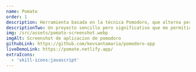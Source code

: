 ```yaml
---
name: Pomate
order: 1
description: Herramienta basada en la técnica Pomodoro, que alterna períodos de trabajo y descanso. Cuenta con un temporizador personalizable, notificaciones sonoras y una interfaz estilo pixel art.
descriptionTwo: Un proyecto sencillo pero significativo que me permitió fortalecer mis bases en React y la gestión del estado en interfaces interactivas.
img: /src/assets/pomato-screenshot.webp
imgAlt: Screenshot de aplicacion de pomodoro
githubLink: https://github.com/kevsantamaria/pomodoro-app
liveDemoLink: https://pomate.netlify.app/
extraIcons:
  - 'skill-icons:javascript'
---
```

